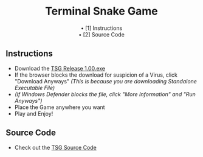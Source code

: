 <div align="center">
<h1 align=center>Terminal Snake Game</h1>
• [1] Instructions <br>
• [2] Source Code <br>

</div>

## Instructions
- Download the [TSG Release 1.00.exe](https://github.com/Nixhekoo/TerminalSnakeGameCPP/raw/main/TSG%20Release%201.00.exe)
- If the browser blocks the download for suspicion of a Virus, click "Download Anyways" *(This is because you are downloading Standalone Executable File)*
- *(If Windows Defender blocks the file, click "More Information" and "Run Anyways")*
- Place the Game anywhere you want
- Play and Enjoy!

## Source Code
- Check out the [TSG Source Code](https://github.com/Nixhekoo/TSG-TerminalSnakeGame_CPP/blob/main/snakegame.cpp)
